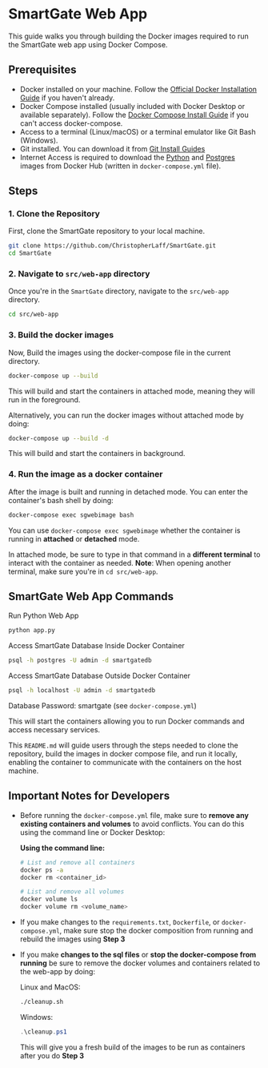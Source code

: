 # SmartGate Web App

This guide walks you through building the Docker images required to run the SmartGate web app using Docker Compose.

## Prerequisites

- Docker installed on your machine. Follow the [Official Docker Installation Guide](https://docs.docker.com/get-docker/) if you haven't already.
-  Docker Compose installed (usually included with Docker Desktop or available separately). Follow the [Docker Compose Install Guide](https://docs.docker.com/compose/install/) if you can't access docker-compose.
- Access to a terminal (Linux/macOS) or a terminal emulator like Git Bash (Windows).
-  Git installed. You can download it from [Git Install Guides](https://github.com/git-guides/install-git)
-  Internet Access is required to download the [Python](https://hub.docker.com/layers/library/python/3.9.21-bookworm/images/sha256-5097c91412f578fe1ac80236fb00e70170aa368daae8f02daebffd3541022abb) and [Postgres](https://hub.docker.com/layers/library/postgres/13/images/sha256-dce7bae4d506b2de20fd95f62a449ae1fd24b5d82f75e58246237becd9ff1c5d) images from Docker Hub (written in `docker-compose.yml` file).

## Steps

### 1. Clone the Repository

First, clone the SmartGate repository to your local machine.

```bash
git clone https://github.com/ChristopherLaff/SmartGate.git
cd SmartGate
```
### 2. Navigate to `src/web-app` directory
Once you're in the `SmartGate` directory, navigate to the `src/web-app` directory.

```bash
cd src/web-app
```
### 3. Build the docker images
Now, Build the images using the docker-compose file in the current directory.

```bash
docker-compose up --build
```

This will build and start the containers in attached mode, meaning they will run in the foreground.

Alternatively, you can run the docker images without attached mode by doing:

```bash
docker-compose up --build -d
```

This will build and start the containers in background.

### 4. Run the image as a docker container
After the image is built and running in detached mode. You can enter the container's bash shell by doing:

```bash
docker-compose exec sgwebimage bash 
```
You can use `docker-compose exec sgwebimage` whether the container is running in **attached** or **detached** mode.

In attached mode, be sure to type in that command in a **different terminal** to interact with the container as needed. **Note**: When opening another terminal, make sure you're in `cd src/web-app`.

## SmartGate Web App Commands

Run Python Web App
```bash
python app.py
```

Access SmartGate Database Inside Docker Container
```bash
psql -h postgres -U admin -d smartgatedb
```

Access SmartGate Database Outside Docker Container
```bash
psql -h localhost -U admin -d smartgatedb
```

Database Password: smartgate (see `docker-compose.yml`)

This will start the containers allowing you to run Docker commands and access necessary services.

This `README.md` will guide users through the steps needed to clone the repository, build the images in docker compose file, and run it locally, enabling the container to communicate with the containers on the host machine.

## Important Notes for Developers

- Before running the `docker-compose.yml` file, make sure to **remove any existing containers and volumes** to avoid conflicts. You can do this using the command line or Docker Desktop:

    **Using the command line:**
    ```bash
    # List and remove all containers
    docker ps -a
    docker rm <container_id>

    # List and remove all volumes
    docker volume ls
    docker volume rm <volume_name>
    ```

- If you make changes to the `requirements.txt`, `Dockerfile`, or `docker-compose.yml`, make sure stop the docker composition from running and rebuild the images using __Step 3__

- If you make **changes to the sql files** or **stop the docker-compose from running** be sure to remove the docker volumes and containers related to the web-app by doing:

  Linux and MacOS:
  ```bash
  ./cleanup.sh
  ```

  Windows:
  ```powershell
  .\cleanup.ps1
  ```

  This will give you a fresh build of the images to be run as containers after you do __Step 3__

  
